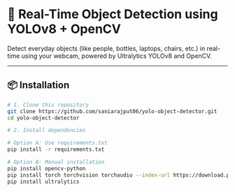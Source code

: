 # 🧠 Real-Time Object Detection using YOLOv8 + OpenCV

Detect everyday objects (like people, bottles, laptops, chairs, etc.) in real-time using your webcam, powered by Ultralytics YOLOv8 and OpenCV.

---

## 📦 Installation

```bash
# 1. Clone this repository
git clone https://github.com/saniarajput06/yolo-object-detector.git
cd yolo-object-detector

# 2. Install dependencies

# Option A: Use requirements.txt
pip install -r requirements.txt

# Option B: Manual installation
pip install opencv-python
pip install torch torchvision torchaudio --index-url https://download.pytorch.org/whl/cpu
pip install ultralytics





